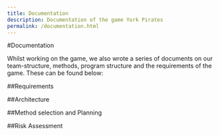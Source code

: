 ```yaml
---
title: Documentation
description: Documentation of the game York Pirates
permalink: /documentation.html
---
```


#Documentation

Whilst working on the game, we also wrote a series of documents on our team-structure, methods, program structure and the requirements of the game.
These can be found below:

##Requirements

##Architecture

##Method selection and Planning

##Risk Assessment

